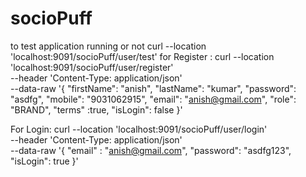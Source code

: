 # socioPuff

to test application running or not 
curl --location 'localhost:9091/socioPuff/user/test'
for Register :
curl --location 'localhost:9091/socioPuff/user/register' \
--header 'Content-Type: application/json' \
--data-raw '{
    "firstName": "anish",
    "lastName": "kumar",
    "password": "asdfg",
    "mobile": "9031062915",
    "email": "anish@gmail.com",
    "role": "BRAND",
    "terms" :true,
    "isLogin": false
}'

For Login:
curl --location 'localhost:9091/socioPuff/user/login' \
--header 'Content-Type: application/json' \
--data-raw '{
    "email" : "anish@gmail.com",
    "password": "asdfg123",
     "isLogin": true
}'
